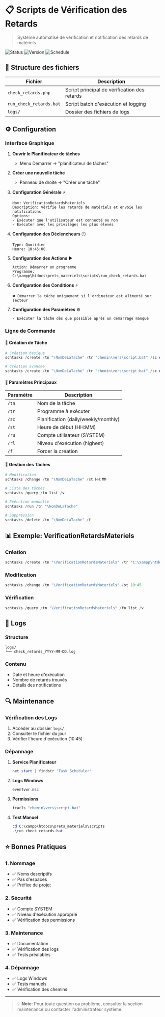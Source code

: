 # 📋 Scripts de Vérification des Retards

> Système automatisé de vérification et notification des retards de matériels

![Status](https://img.shields.io/badge/Status-Actif-success)
![Version](https://img.shields.io/badge/Version-1.0-blue)
![Schedule](https://img.shields.io/badge/Schedule-10:45%20Daily-orange)

## 📁 Structure des fichiers

| Fichier | Description |
|---------|-------------|
| `check_retards.php` | Script principal de vérification des retards |
| `run_check_retards.bat` | Script batch d'exécution et logging |
| `logs/` | Dossier des fichiers de logs |

## ⚙️ Configuration

### Interface Graphique

1. **Ouvrir le Planificateur de tâches**
   - Menu Démarrer → "planificateur de tâches"

2. **Créer une nouvelle tâche**
   - Panneau de droite → "Créer une tâche"

3. **Configuration Générale** ⚡
   ```
   Nom: VerificationRetardsMateriels
   Description: Vérifie les retards de matériels et envoie les notifications
   Options: 
   ✓ Exécuter que l'utilisateur est connecté ou non
   ✓ Exécuter avec les privilèges les plus élevés
   ```

4. **Configuration des Déclencheurs** 🕒
   ```
   Type: Quotidien
   Heure: 10:45:00
   ```

5. **Configuration des Actions** ▶️
   ```
   Action: Démarrer un programme
   Programme: C:\xampp\htdocs\prets_materiels\scripts\run_check_retards.bat
   ```

6. **Configuration des Conditions** ⚡
   ```
   ❌ Démarrer la tâche uniquement si l'ordinateur est alimenté sur secteur
   ```

7. **Configuration des Paramètres** ⚙️
   ```
   ✓ Exécuter la tâche dès que possible après un démarrage manqué
   ```

### Ligne de Commande

#### 🔧 Création de Tâche

```powershell
# Création basique
schtasks /create /tn "\NomDeLaTache" /tr "chemin\vers\script.bat" /sc daily /st HH:MM /ru SYSTEM

# Création avancée
schtasks /create /tn "\NomDeLaTache" /tr "chemin\vers\script.bat" /sc daily /st HH:MM /ru SYSTEM /rl highest /f
```

#### 📝 Paramètres Principaux

| Paramètre | Description |
|-----------|-------------|
| `/tn` | Nom de la tâche |
| `/tr` | Programme à exécuter |
| `/sc` | Planification (daily/weekly/monthly) |
| `/st` | Heure de début (HH:MM) |
| `/ru` | Compte utilisateur (SYSTEM) |
| `/rl` | Niveau d'exécution (highest) |
| `/f` | Forcer la création |

#### 🔄 Gestion des Tâches

```powershell
# Modification
schtasks /change /tn "\NomDeLaTache" /st HH:MM

# Liste des tâches
schtasks /query /fo list /v

# Exécution manuelle
schtasks /run /tn "\NomDeLaTache"

# Suppression
schtasks /delete /tn "\NomDeLaTache" /f
```

## 📊 Exemple: VerificationRetardsMateriels

### Création
```powershell
schtasks /create /tn "\VerificationRetardsMateriels" /tr "C:\xampp\htdocs\prets_materiels\scripts\run_check_retards.bat" /sc daily /st 10:45 /ru SYSTEM /rl highest /f
```

### Modification
```powershell
schtasks /change /tn "\VerificationRetardsMateriels" /st 10:45
```

### Vérification
```powershell
schtasks /query /tn "\VerificationRetardsMateriels" /fo list /v
```

## 📝 Logs

### Structure
```
logs/
└── check_retards_YYYY-MM-DD.log
```

### Contenu
- Date et heure d'exécution
- Nombre de retards trouvés
- Détails des notifications

## 🔍 Maintenance

### Vérification des Logs
1. Accéder au dossier `logs/`
2. Consulter le fichier du jour
3. Vérifier l'heure d'exécution (10:45)

### Dépannage
1. **Service Planificateur**
   ```powershell
   net start | findstr "Task Scheduler"
   ```

2. **Logs Windows**
   ```powershell
   eventvwr.msc
   ```

3. **Permissions**
   ```powershell
   icacls "chemin\vers\script.bat"
   ```

4. **Test Manuel**
   ```powershell
   cd C:\xampp\htdocs\prets_materiels\scripts
   .\run_check_retards.bat
   ```

## ⭐ Bonnes Pratiques

### 1. Nommage
- ✅ Noms descriptifs
- ✅ Pas d'espaces
- ✅ Préfixe de projet

### 2. Sécurité
- ✅ Compte SYSTEM
- ✅ Niveau d'exécution approprié
- ✅ Vérification des permissions

### 3. Maintenance
- ✅ Documentation
- ✅ Vérification des logs
- ✅ Tests préalables

### 4. Dépannage
- ✅ Logs Windows
- ✅ Tests manuels
- ✅ Vérification des chemins

---

> 💡 **Note**: Pour toute question ou problème, consulter la section maintenance ou contacter l'administrateur système.